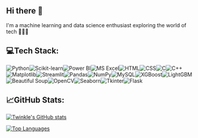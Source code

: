 ## Hi there 👋
I'm a machine learning and data science enthusiast exploring the world of tech 👩🏻‍💻

## 💻Tech Stack:

<img src="https://img.shields.io/badge/Python-3776AB?style=for-the-badge&logo=python&logoColor=white" alt="Python" /><img src="https://img.shields.io/badge/Scikit--Learn-F7931E?style=for-the-badge&logo=scikit-learn&logoColor=white" alt="Scikit-learn" /><img src="https://img.shields.io/badge/Power%20BI-F2C811?style=for-the-badge&logo=powerbi&logoColor=black" alt="Power BI" /><img src="https://img.shields.io/badge/Excel-217346?style=for-the-badge&logo=microsoft-excel&logoColor=white" alt="MS Excel" /><img src="https://img.shields.io/badge/HTML-E34F26?style=for-the-badge&logo=html5&logoColor=white" alt="HTML" /><img src="https://img.shields.io/badge/CSS-1572B6?style=for-the-badge&logo=css3&logoColor=white" alt="CSS" /><img src="https://img.shields.io/badge/C-00599C?style=for-the-badge&logo=c&logoColor=white" alt="C" /><img src="https://img.shields.io/badge/C++-00599C?style=for-the-badge&logo=cplusplus&logoColor=white" alt="C++" /><img src="https://img.shields.io/badge/Matplotlib-FF9800?style=for-the-badge&logo=matplotlib&logoColor=white" alt="Matplotlib" /><img src="https://img.shields.io/badge/Streamlit-FF4B4B?style=for-the-badge&logo=streamlit&logoColor=white" alt="Streamlit" /><img src="https://img.shields.io/badge/Pandas-150458?style=for-the-badge&logo=pandas&logoColor=white" alt="Pandas" /><img src="https://img.shields.io/badge/NumPy-013243?style=for-the-badge&logo=numpy&logoColor=white" alt="NumPy" /><img src="https://img.shields.io/badge/MySQL-005C84?style=for-the-badge&logo=mysql&logoColor=white" alt="MySQL" /><img src="https://img.shields.io/badge/XGBoost-800080?style=for-the-badge&logo=xgboost&logoColor=white" alt="XGBoost" /><img src="https://img.shields.io/badge/LightGBM-1E90FF?style=for-the-badge&logo=lightgbm&logoColor=white" alt="LightGBM" /><img src="https://img.shields.io/badge/Beautiful%20Soup-36454F?style=for-the-badge&logo=beautifulsoup&logoColor=white" alt="Beautiful Soup" /><img src="https://img.shields.io/badge/OpenCV-5C3EE8?style=for-the-badge&logo=opencv&logoColor=white" alt="OpenCV" /><img src="https://img.shields.io/badge/Seaborn-4C78A8?style=for-the-badge&logo=seaborn&logoColor=white" alt="Seaborn" /><img src="https://img.shields.io/badge/Tkinter-%234CB371.svg?style=for-the-badge&logo=tkinter&logoColor=white" alt="Tkinter" /><img src="https://img.shields.io/badge/Flask-000000?style=for-the-badge&logo=flask&logoColor=white" alt="Flask" />

## 📈GitHub Stats:

[![Twinkle's GitHub stats](https://github-readme-stats.vercel.app/api?username=twinklehandaa&show_icons=true&theme=transparent)](https://github.com/anuraghazra/github-readme-stats)

[![Top Languages](https://github-readme-stats.vercel.app/api/top-langs/?username=twinklehandaa&layout=compact&theme=transparent)](https://github.com/anuraghazra/github-readme-stats)



